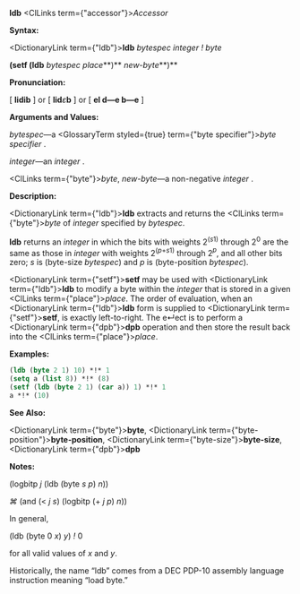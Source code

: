 **ldb** <ClLinks  term={"accessor"}><i>Accessor</i></ClLinks> 



**Syntax:** 



<DictionaryLink  term={"ldb"}><b>ldb</b></DictionaryLink> *bytespec integer ! byte* 



**(setf (ldb** *bytespec place***)** *new-byte***)** 



**Pronunciation:** 



[ **lidib** ] or [ **lid***ε***b** ] or [ **el d—e b—e** ] 



**Arguments and Values:** 



*bytespec*—a <GlossaryTerm styled={true} term={"byte specifier"}><i>byte specifier</i></GlossaryTerm> . 



*integer*—an *integer* . 



<ClLinks  term={"byte"}><i>byte</i></ClLinks>, *new-byte*—a non-negative *integer* . 



**Description:** 



<DictionaryLink  term={"ldb"}><b>ldb</b></DictionaryLink> extracts and returns the <ClLinks  term={"byte"}><i>byte</i></ClLinks> of *integer* specified by *bytespec*. 



<b>ldb</b> returns an <i>integer</i> in which the bits with weights 2<sup>(<i>s</i>1)</sup> through 2<sup>0</sup> are the same as those in <i>integer</i> with weights 2<sup>(<i>p</i>+<i>s</i>1)</sup> through 2<i><sup>p</sup></i>, and all other bits zero; <i>s</i> is (byte-size <i>bytespec</i>) and <i>p</i> is (byte-position <i>bytespec</i>). 



<DictionaryLink  term={"setf"}><b>setf</b></DictionaryLink> may be used with <DictionaryLink  term={"ldb"}><b>ldb</b></DictionaryLink> to modify a byte within the *integer* that is stored in a given <ClLinks  term={"place"}><i>place</i></ClLinks>. The order of evaluation, when an <DictionaryLink  term={"ldb"}><b>ldb</b></DictionaryLink> form is supplied to <DictionaryLink  term={"setf"}><b>setf</b></DictionaryLink>, is exactly left-to-right. The e↵ect is to perform a <DictionaryLink  term={"dpb"}><b>dpb</b></DictionaryLink> operation and then store the result back into the <ClLinks  term={"place"}><i>place</i></ClLinks>. 



**Examples:**
```lisp
(ldb (byte 2 1) 10) *!* 1 
(setq a (list 8)) *!* (8) 
(setf (ldb (byte 2 1) (car a)) 1) *!* 1 
a *!* (10) 
```
**See Also:** 



<DictionaryLink  term={"byte"}><b>byte</b></DictionaryLink>, <DictionaryLink  term={"byte-position"}><b>byte-position</b></DictionaryLink>, <DictionaryLink  term={"byte-size"}><b>byte-size</b></DictionaryLink>, <DictionaryLink  term={"dpb"}><b>dpb</b></DictionaryLink> 







 



 



**Notes:** 



(logbitp *j* (ldb (byte *s p*) *n*)) 



*⌘* (and (&lt; *j s*) (logbitp (+ *j p*) *n*)) 



In general, 



(ldb (byte 0 *x*) *y*) *!* 0 



for all valid values of *x* and *y*. 



Historically, the name “ldb” comes from a DEC PDP-10 assembly language instruction meaning “load byte.” 



